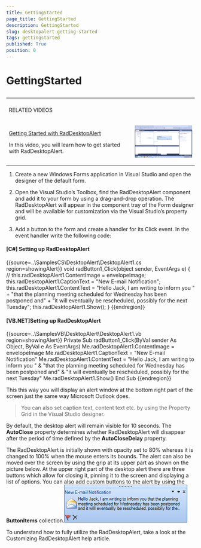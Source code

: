 ```yaml
---
title: GettingStarted
page_title: GettingStarted
description: GettingStarted
slug: desktopalert-getting-started
tags: gettingstarted
published: True
position: 0
---
```


# GettingStarted



## 
<table><th><tr><td>

RELATED VIDEOS</td><td></td></tr></th><tr><td>

[Getting Started with RadDesktopAlert](http://tv.telerik.com/watch/winforms/getting-started-with-raddesktopalert)

In this video, you will learn how to get started with RadDesktopAlert.
              </td><td>

![desktopalert-overview 001](images/desktopalert-overview001.png)</td></tr></table>

1. Create a new Windows Forms application in Visual Studio and open the designer of the default form.

1. Open the Visual Studio’s Toolbox, find the RadDesktopAlert component and add it to your form by using a drag-and-drop operation. The RadDesktopAlert will appear in the component tray of the Form designer and will be available for customization via the Visual Studio’s property grid.

1. Add a button to the form and create a handler for its Click event. In the event handler write the following code:        	
        

#### __[C#] Setting up RadDesktopAlert__

{{source=..\SamplesCS\DesktopAlert\DesktopAlert1.cs region=showingAlert}}
	        void radButton1_Click(object sender, EventArgs e)
	        {
	           // this.radDesktopAlert1.ContentImage = envelopeImage;
	            this.radDesktopAlert1.CaptionText = "New E-mail Notification";
	            this.radDesktopAlert1.ContentText = "Hello Jack, I am writing to inform you " +
	                "that the planning meeting scheduled for Wednesday has been postponed and" +
	                "it will eventually be rescheduled, possibly for the next Tuesday";
	            this.radDesktopAlert1.Show();
	        }
	{{endregion}}



#### __[VB.NET]Setting up RadDesktopAlert__

{{source=..\SamplesVB\DesktopAlert\DesktopAlert1.vb region=showingAlert}}
	    Private Sub radButton1_Click(ByVal sender As Object, ByVal e As EventArgs)
	        Me.radDesktopAlert1.ContentImage = envelopeImage
	        Me.radDesktopAlert1.CaptionText = "New E-mail Notification"
	        Me.radDesktopAlert1.ContentText = "Hello Jack, I am writing to inform you " & "that the planning meeting scheduled for Wednesday has been postponed and" & "it will eventually be rescheduled, possibly for the next Tuesday"
	        Me.radDesktopAlert1.Show()
	    End Sub
	{{endregion}}



This this way you will display an alert window at the bottom right part of the screen just the same way Microsoft Outlook does.

>You can also set caption text, content text etc. by using the Property Grid in the Visual Studio designer.

By default, the desktop alert will remain visible for 10 seconds. The __AutoClose__ property determines whether RadDesktopAlert will disappear after the period of time defined by the __AutoCloseDelay__ property.

The RadDesktopAlert is initially shown with opacity set to 80% whereas it is changed to 100% when the mouse enters its bounds. The alert can also be moved over the screen by using the grip at its upper part as shown on the picture below. At the upper right part of the desktop alert there are three buttons which allow for closing it, pinning it to the screen and displaying a list of options. You can also add custom buttons to the alert by using the __ButtonItems__ collection.![desktopalert-overview 002](images/desktopalert-overview002.png)

To understand how to fully utilize the RadDesktopAlert, take a look at the Customizing RadDesktopAlert help article.
		



